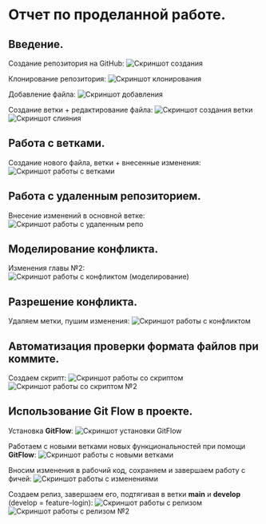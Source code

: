 # Отчет по проделанной работе.

## Введение. 

Создание репозитория на GitHub:
![Скриншот создания](assets/1.png)

Клонирование репозитория:
![Скриншот клонирования](assets/2.png)

Добавление файла:
![Скриншот добавления](assets/3.png)

Создание ветки + редактирование файла:
![Скриншот создания ветки](assets/4.png)
![Скриншот слияния](assets/5.png)

## Работа с ветками.

Создание нового файла, ветки + внесенные изменения:
![Скриншот работы с ветками](assets/6.png)

## Работа с удаленным репозиторием.

Внесение изменений в основной ветке:
![Скриншот работы с удаленным репо](assets/7.png)

## Моделирование конфликта.

Изменения главы №2:
![Скриншот работы с конфликтом (моделирование)](assets/8.png)

## Разрешение конфликта.

Удаляем метки, пушим изменения:
![Скриншот работы с конфликтом](assets/12.png)

## Автоматизация проверки формата файлов при коммите.

Создаем скрипт:
![Скриншот работы со скриптом](assets/13.png)
![Скриншот работы со скриптом №2](assets/15.png)

## Использование Git Flow в проекте.

Установка __GitFlow__:
![Скриншот установки GitFlow](assets/16.png)

Работаем с новыми ветками новых функциональностей при помощи __GitFlow__:
![Скриншот работы с новыми ветками](assets/17.png)

Вносим изменения в рабочий код, сохраняем и завершаем работу с фичей:
![Скриншот работы с изменениями](assets/19.png)

Создаем релиз, завершаем его, подтягивая в ветки **main** и **develop** (develop = feature-login):
![Скриншот работы с релизом](assets/20.png)
![Скриншот работы с релизом №2](assets/21.png)







